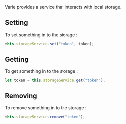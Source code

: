 Varie provides a service that interacts with local storage.

## Setting

To set something in to the storage :

```js
this.storageService.set("token", token);
```

## Getting

To get something in to the storage :

```js
let token = this.storageService.get("token");
```

## Removing

To remove something in to the storage :

```js
this.storageService.remove("token");
```

